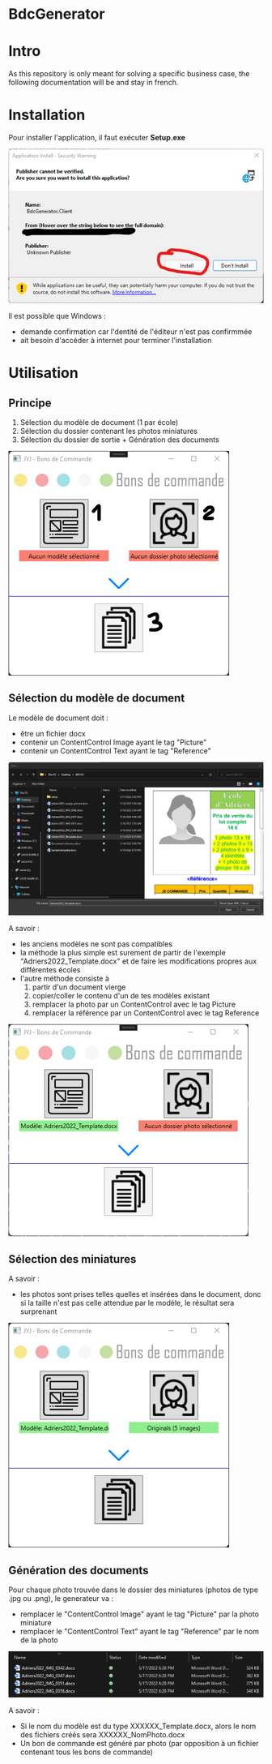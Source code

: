 # BdcGenerator

# Intro
As this repository is only meant for solving a specific business case, the following documentation will be and stay in french.


# Installation

Pour installer l'application, il faut exécuter **Setup.exe**

![Installation](Images/Install_0.png)

Il est possible que Windows :
- demande confirmation car l'dentité de l'éditeur n'est pas confirmmée
- ait besoin d'accéder à internet pour terminer l'installation


# Utilisation
## Principe
1. Sélection du modèle de document (1 par école)
2. Sélection du dossier contenant les photos miniatures
3. Sélection du dossier de sortie + Génération des documents

![alt text](Images/State_0.png)

## Sélection du modèle de document

Le modèle de document doit :
- être un fichier docx
- contenir un ContentControl Image ayant le tag "Picture"
- contenir un ContentControl Text  ayant le tag "Reference"

![alt text](Images/Template_0.png)

A savoir :
- les anciens modèles ne sont pas compatibles 
- la méthode la plus simple est surement de partir de l'exemple  "Adriers2022_Template.docx" et de faire les modifications propres aux différentes écoles
- l'autre méthode consiste à 
  1. partir d'un document vierge
  2. copier/coller le contenu d'un de tes modèles existant
  3. remplacer la photo par un ContentControl avec le tag Picture
  4. remplacer la référence par un ContentControl avec le tag Reference

  
![alt text](Images/Template_1.png)

## Sélection des miniatures

A savoir :
- les photos sont prises telles quelles et insérées dans le document, donc si la taille n'est pas celle attendue par le modèle, le résultat sera surprenant

![alt text](Images/State_2.png)

## Génération des documents

Pour chaque photo trouvée dans le dossier des miniatures (photos de type .jpg ou .png), le generateur va :
- remplacer le "ContentControl Image" ayant le tag "Picture" par la photo miniature
- remplacer le "ContentControl Text" ayant le tag "Reference" par le nom de la photo

![alt text](Images/State_3.png)

A savoir :
- Si le nom du modèle est du type XXXXXX_Template.docx, alors le nom des fichiers créés sera XXXXXX_NomPhoto.docx
- Un bon de commande est généré par photo (par opposition à un fichier contenant tous les bons de commande)

